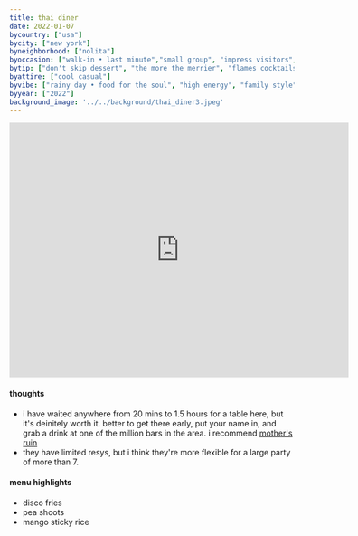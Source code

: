 ```yaml
---
title: thai diner
date: 2022-01-07
bycountry: ["usa"]
bycity: ["new york"]
byneighborhood: ["nolita"]
byoccasion: ["walk-in • last minute","small group", "impress visitors", "big group"]
bytip: ["don't skip dessert", "the more the merrier", "flames cocktails"]
byattire: ["cool casual"]
byvibe: ["rainy day • food for the soul", "high energy", "family style", "ugly delicious", "tropical • beach club"]
byyear: ["2022"]
background_image: '../../background/thai_diner3.jpeg'
---
```


<iframe src="https://www.google.com/maps/embed?pb=!1m18!1m12!1m3!1d3023.8772634821994!2d-73.99822492343547!3d40.72071833708099!2m3!1f0!2f0!3f0!3m2!1i1024!2i768!4f13.1!3m3!1m2!1s0x89c259e1eb6b2143%3a0xf8ef42b02bc96daf!2sthai%20diner!5e0!3m2!1sen!2sus!4v1696445969067!5m2!1sen!2sus" width="600" height="450" style="border:0;" allowfullscreen="" loading="lazy" referrerpolicy="no-referrer-when-downgrade"></iframe>

#### thoughts
* i have waited anywhere from 20 mins to 1.5 hours for a table here, but it's deinitely worth it. better to get there early, put your name in, and grab a drink at one of the million bars in the area. i recommend [mother's ruin](https://maps.app.goo.gl/q8ivnysqeotgmjzk9)
* they have limited resys, but i think they're more flexible for a large party of more than 7.

#### menu highlights
* disco fries
* pea shoots
* mango sticky rice